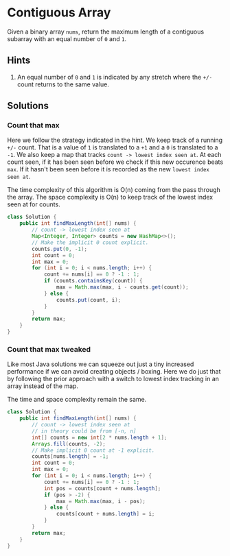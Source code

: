 # Contiguous Array

Given a binary array `nums`, return the maximum length of a contiguous subarray
with an equal number of `0` and `1`.

## Hints

1. An equal number of `0` and `1` is indicated by any stretch where the `+/-`
   count returns to the same value.

## Solutions

### Count that max

Here we follow the strategy indicated in the hint. We keep track of a running
`+/-` count. That is a value of `1` is translated to a `+1` and a `0` is
translated to a `-1`. We also keep a map that tracks
`count -> lowest index seen at`. At each count seen, if it has been seen before
we check if this new occurence beats `max`. If it hasn't been seen before it
is recorded as the new `lowest index seen at`.

The time complexity of this algorithm is O(n) coming from the pass through the
array. The space complexity is O(n) to keep track of the lowest index seen at
for counts.

```java
class Solution {
    public int findMaxLength(int[] nums) {
        // count -> lowest index seen at
        Map<Integer, Integer> counts = new HashMap<>();
        // Make the implicit 0 count explicit.
        counts.put(0, -1);
        int count = 0;
        int max = 0;
        for (int i = 0; i < nums.length; i++) {
            count += nums[i] == 0 ? -1 : 1;
            if (counts.containsKey(count)) {
                max = Math.max(max, i - counts.get(count));
            } else {
                counts.put(count, i);
            }
        }
        return max;
    }
}
```

### Count that max tweaked

Like most Java solutions we can squeeze out just a tiny increased performance
if we can avoid creating objects / boxing. Here we do just that by following
the prior approach with a switch to lowest index tracking in an array instead
of the map.

The time and space complexity remain the same.

```java
class Solution {
    public int findMaxLength(int[] nums) {
        // count -> lowest index seen at
        // in theory could be from [-n, n]
        int[] counts = new int[2 * nums.length + 1];
        Arrays.fill(counts, -2);
        // Make implicit 0 count at -1 explicit.
        counts[nums.length] = -1;
        int count = 0;
        int max = 0;
        for (int i = 0; i < nums.length; i++) {
            count += nums[i] == 0 ? -1 : 1;
            int pos = counts[count + nums.length];
            if (pos > -2) {
                max = Math.max(max, i - pos);
            } else {
                counts[count + nums.length] = i;
            }
        }
        return max;
    }
}
```

